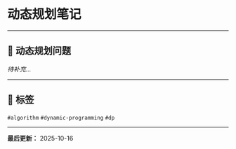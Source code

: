 # 动态规划笔记

---

## 📝 动态规划问题

_待补充..._

---

## 🔖 标签
`#algorithm` `#dynamic-programming` `#dp`

---

**最后更新：** 2025-10-16

